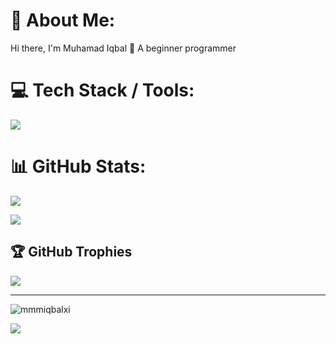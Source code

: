 # 💫 About Me:
Hi there, I'm Muhamad Iqbal 👋
A beginner programmer

# 💻 Tech Stack / Tools:
[![](https://skillicons.dev/icons?i=html,css,javascript,php,bootstrap,laravel,mysql,java,vscode,figma,androidstudio&theme=dark&perline=8)](https://skillicons.dev)

# 📊 GitHub Stats:
![](https://github-readme-stats.vercel.app/api?username=mmmiqbalxi&theme=github_dark&hide_border=false&include_all_commits=false&count_private=false)

![](https://github-readme-stats.vercel.app/api/top-langs/?username=mmmiqbalxi&theme=github_dark&hide_border=false&include_all_commits=false&count_private=false&layout=compact)

## 🏆 GitHub Trophies
![](https://github-profile-trophy.vercel.app/?username=mmmiqbalxi&theme=radical&no-frame=false&no-bg=true&margin-w=4)

---

<p align="left"> <img src="https://komarev.com/ghpvc/?username=mmmiqbalxi&label=Profile%20views&color=0e75b6&style=flat" alt="mmmiqbalxi" /> </p>

[![](https://visitcount.itsvg.in/api?id=mmmiqbalxi&icon=10&color=13)](https://visitcount.itsvg.in)

